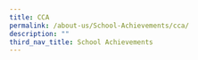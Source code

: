 ```yaml
---
title: CCA
permalink: /about-us/School-Achievements/cca/
description: ""
third_nav_title: School Achievements
---
```

